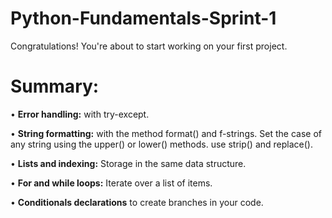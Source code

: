 # Python-Fundamentals-Sprint-1
Congratulations! You're about to start working on your first project. 

# **Summary:**

•	**Error handling:** with try-except.

•	**String formatting:** with the method format() and f-strings. Set the case of any string using the upper() or lower() methods. use strip() and replace().

•	**Lists and indexing:** Storage in the same data structure.

•	**For and while loops:** Iterate over a list of items.

•	**Conditionals declarations** to create branches in your code.
